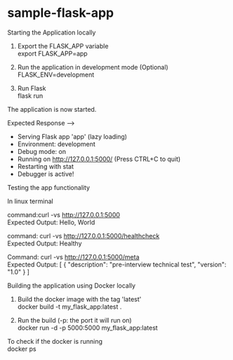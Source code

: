 # sample-flask-app

Starting the Application locally

1. Export the FLASK_APP variable \
	export FLASK_APP=app
	
2. Run the application in development mode (Optional)\
	FLASK_ENV=development
	
3. Run Flask \
	flask run
	
The application is now started.

Expected Response -->
 * Serving Flask app 'app' (lazy loading)
 * Environment: development
 * Debug mode: on
 * Running on http://127.0.0.1:5000/ (Press CTRL+C to quit)
 * Restarting with stat
 * Debugger is active!
 
 
 Testing the app functionality
 
 In linux terminal
 
 command:curl -vs http://127.0.0.1:5000 \
 Expected Output: Hello, World
 
 command: curl -vs http://127.0.0.1:5000/healthcheck \
 Expected Output: Healthy
 
 Command: curl -vs http://127.0.0.1:5000/meta \
 Expected Output: [
  {
    "description": "pre-interview technical test", 
    "version": "1.0"
  }
]


Building the application using Docker locally

1. Build the docker image with the tag 'latest' \
	 docker build -t my_flask_app:latest .  

2. Run the build (-p: the port it will run on) \
	docker run -d -p 5000:5000 my_flask_app:latest

To check if the docker is running \
	docker ps
